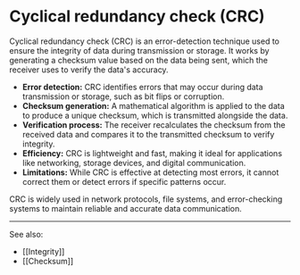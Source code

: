 
# Cyclical redundancy check (CRC)

Cyclical redundancy check (CRC) is an error-detection technique used to ensure the integrity of data during transmission or storage. It works by generating a checksum value based on the data being sent, which the receiver uses to verify the data's accuracy.

- **Error detection:** CRC identifies errors that may occur during data transmission or storage, such as bit flips or corruption.
- **Checksum generation:** A mathematical algorithm is applied to the data to produce a unique checksum, which is transmitted alongside the data.
- **Verification process:** The receiver recalculates the checksum from the received data and compares it to the transmitted checksum to verify integrity.
- **Efficiency:** CRC is lightweight and fast, making it ideal for applications like networking, storage devices, and digital communication.
- **Limitations:** While CRC is effective at detecting most errors, it cannot correct them or detect errors if specific patterns occur.

CRC is widely used in network protocols, file systems, and error-checking systems to maintain reliable and accurate data communication.

---

See also:

- [[Integrity]]
- [[Checksum]]